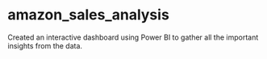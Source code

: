 # amazon_sales_analysis
Created an interactive dashboard using Power BI to gather all the important insights from the data.
